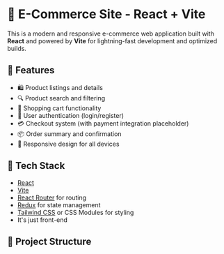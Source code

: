 # 🛒 E-Commerce Site - React + Vite

This is a modern and responsive e-commerce web application built with **React** and powered by **Vite** for lightning-fast development and optimized builds.

## 🚀 Features

- 🛍 Product listings and details
- 🔍 Product search and filtering
- 🛒 Shopping cart functionality
- 👤 User authentication (login/register)
- 💳 Checkout system (with payment integration placeholder)
- 📦 Order summary and confirmation
- 🎨 Responsive design for all devices

## 🧱 Tech Stack

- [React](https://reactjs.org/)
- [Vite](https://vitejs.dev/)
- [React Router](https://reactrouter.com/) for routing
- [Redux](https://redux.js.org/) for state management
- [Tailwind CSS](https://tailwindcss.com/) or CSS Modules for styling
- It's just front-end 
## 📁 Project Structure

